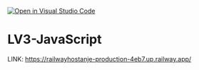 [![Open in Visual Studio Code](https://classroom.github.com/assets/open-in-vscode-2e0aaae1b6195c2367325f4f02e2d04e9abb55f0b24a779b69b11b9e10269abc.svg)](https://classroom.github.com/online_ide?assignment_repo_id=19318546&assignment_repo_type=AssignmentRepo)
# LV3-JavaScript

LINK: https://railwayhostanje-production-4eb7.up.railway.app/
